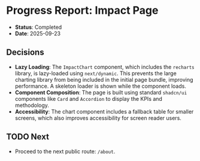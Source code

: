 # Progress Report: Impact Page

-   **Status**: Completed
-   **Date**: 2025-09-23

## Decisions

-   **Lazy Loading**: The `ImpactChart` component, which includes the `recharts` library, is lazy-loaded using `next/dynamic`. This prevents the large charting library from being included in the initial page bundle, improving performance. A skeleton loader is shown while the component loads.
-   **Component Composition**: The page is built using standard `shadcn/ui` components like `Card` and `Accordion` to display the KPIs and methodology.
-   **Accessibility**: The chart component includes a fallback table for smaller screens, which also improves accessibility for screen reader users.

## TODO Next

-   Proceed to the next public route: `/about`.
